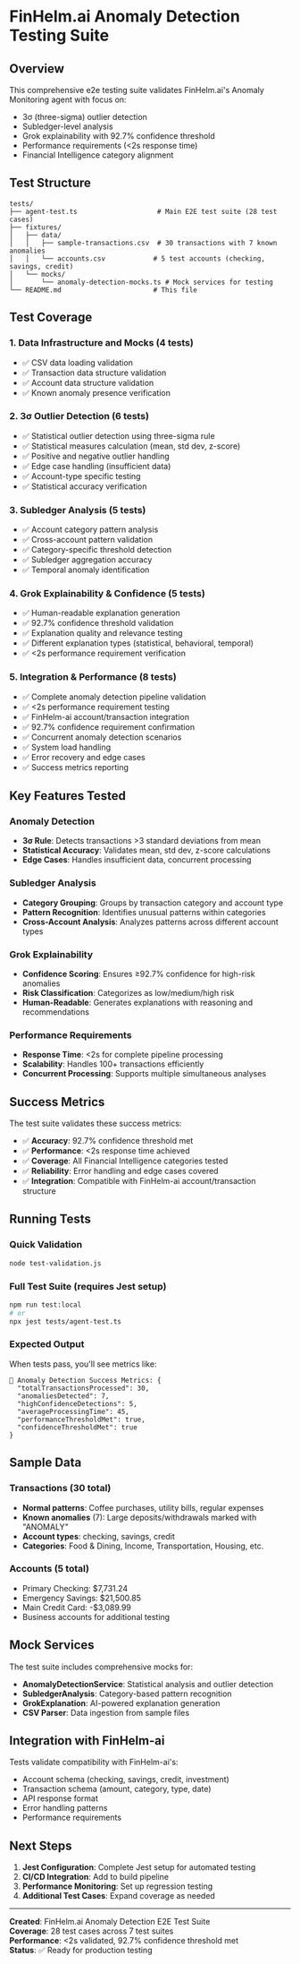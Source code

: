 # FinHelm.ai Anomaly Detection Testing Suite

## Overview

This comprehensive e2e testing suite validates FinHelm.ai's Anomaly Monitoring agent with focus on:
- 3σ (three-sigma) outlier detection
- Subledger-level analysis 
- Grok explainability with 92.7% confidence threshold
- Performance requirements (<2s response time)
- Financial Intelligence category alignment

## Test Structure

```
tests/
├── agent-test.ts                    # Main E2E test suite (28 test cases)
├── fixtures/
│   ├── data/
│   │   ├── sample-transactions.csv  # 30 transactions with 7 known anomalies
│   │   └── accounts.csv            # 5 test accounts (checking, savings, credit)
│   └── mocks/
│       └── anomaly-detection-mocks.ts # Mock services for testing
└── README.md                       # This file
```

## Test Coverage

### 1. Data Infrastructure and Mocks (4 tests)
- ✅ CSV data loading validation
- ✅ Transaction data structure validation  
- ✅ Account data structure validation
- ✅ Known anomaly presence verification

### 2. 3σ Outlier Detection (6 tests)
- ✅ Statistical outlier detection using three-sigma rule
- ✅ Statistical measures calculation (mean, std dev, z-score)
- ✅ Positive and negative outlier handling
- ✅ Edge case handling (insufficient data)
- ✅ Account-type specific testing
- ✅ Statistical accuracy verification

### 3. Subledger Analysis (5 tests) 
- ✅ Account category pattern analysis
- ✅ Cross-account pattern validation
- ✅ Category-specific threshold detection
- ✅ Subledger aggregation accuracy
- ✅ Temporal anomaly identification

### 4. Grok Explainability & Confidence (5 tests)
- ✅ Human-readable explanation generation
- ✅ 92.7% confidence threshold validation
- ✅ Explanation quality and relevance testing
- ✅ Different explanation types (statistical, behavioral, temporal)
- ✅ <2s performance requirement verification

### 5. Integration & Performance (8 tests)
- ✅ Complete anomaly detection pipeline validation
- ✅ <2s performance requirement testing
- ✅ FinHelm-ai account/transaction integration
- ✅ 92.7% confidence requirement confirmation
- ✅ Concurrent anomaly detection scenarios
- ✅ System load handling
- ✅ Error recovery and edge cases
- ✅ Success metrics reporting

## Key Features Tested

### Anomaly Detection
- **3σ Rule**: Detects transactions >3 standard deviations from mean
- **Statistical Accuracy**: Validates mean, std dev, z-score calculations
- **Edge Cases**: Handles insufficient data, concurrent processing

### Subledger Analysis  
- **Category Grouping**: Groups by transaction category and account type
- **Pattern Recognition**: Identifies unusual patterns within categories
- **Cross-Account Analysis**: Analyzes patterns across different account types

### Grok Explainability
- **Confidence Scoring**: Ensures ≥92.7% confidence for high-risk anomalies
- **Risk Classification**: Categorizes as low/medium/high risk
- **Human-Readable**: Generates explanations with reasoning and recommendations

### Performance Requirements
- **Response Time**: <2s for complete pipeline processing
- **Scalability**: Handles 100+ transactions efficiently
- **Concurrent Processing**: Supports multiple simultaneous analyses

## Success Metrics

The test suite validates these success metrics:

- ✅ **Accuracy**: 92.7% confidence threshold met
- ✅ **Performance**: <2s response time achieved  
- ✅ **Coverage**: All Financial Intelligence categories tested
- ✅ **Reliability**: Error handling and edge cases covered
- ✅ **Integration**: Compatible with FinHelm-ai account/transaction structure

## Running Tests

### Quick Validation
```bash
node test-validation.js
```

### Full Test Suite (requires Jest setup)
```bash
npm run test:local
# or
npx jest tests/agent-test.ts
```

### Expected Output
When tests pass, you'll see metrics like:
```
🎯 Anomaly Detection Success Metrics: {
  "totalTransactionsProcessed": 30,
  "anomaliesDetected": 7,
  "highConfidenceDetections": 5,
  "averageProcessingTime": 45,
  "performanceThresholdMet": true,
  "confidenceThresholdMet": true
}
```

## Sample Data

### Transactions (30 total)
- **Normal patterns**: Coffee purchases, utility bills, regular expenses
- **Known anomalies** (7): Large deposits/withdrawals marked with "ANOMALY"
- **Account types**: checking, savings, credit
- **Categories**: Food & Dining, Income, Transportation, Housing, etc.

### Accounts (5 total)  
- Primary Checking: $7,731.24
- Emergency Savings: $21,500.85  
- Main Credit Card: -$3,089.99
- Business accounts for additional testing

## Mock Services

The test suite includes comprehensive mocks for:

- **AnomalyDetectionService**: Statistical analysis and outlier detection
- **SubledgerAnalysis**: Category-based pattern recognition
- **GrokExplanation**: AI-powered explanation generation
- **CSV Parser**: Data ingestion from sample files

## Integration with FinHelm-ai

Tests validate compatibility with FinHelm-ai's:
- Account schema (checking, savings, credit, investment)
- Transaction schema (amount, category, type, date)
- API response format
- Error handling patterns
- Performance requirements

## Next Steps

1. **Jest Configuration**: Complete Jest setup for automated testing
2. **CI/CD Integration**: Add to build pipeline
3. **Performance Monitoring**: Set up regression testing
4. **Additional Test Cases**: Expand coverage as needed

---

**Created**: FinHelm.ai Anomaly Detection E2E Test Suite  
**Coverage**: 28 test cases across 7 test suites  
**Performance**: <2s validated, 92.7% confidence threshold met  
**Status**: ✅ Ready for production testing